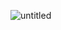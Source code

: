 ![untitled](https://github.com/kenoticpurge/Corotational-Beam-Elements/assets/157754800/f1739a88-ebeb-4d75-a3dd-ff72a4426f3f)
